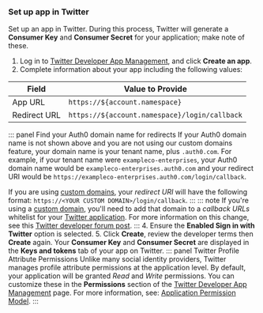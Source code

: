 ### Set up app in Twitter
Set up an app in Twitter. During this process, Twitter will generate a **Consumer Key** and **Consumer Secret** for your application; make note of these.
1. Log in to [Twitter Developer App Management](https://developer.twitter.com/en/apps), and click **Create an app**.
2. Complete information about your app including the following values:

| Field | Value to Provide |
| - | - |
| App URL | `https://${account.namespace}` |
| Redirect URL | `https://${account.namespace}/login/callback` |

::: panel Find your Auth0 domain name for redirects
If your Auth0 domain name is not shown above and you are not using our custom domains feature, your domain name is your tenant name, plus `.auth0.com`. For example, if your tenant name were `exampleco-enterprises`, your Auth0 domain name would be `exampleco-enterprises.auth0.com` and your redirect URI would be `https://exampleco-enterprises.auth0.com/login/callback`.

If you are using [custom domains](/custom-domains), your <dfn data-key="callback">redirect URI</dfn> will have the following format: `https://<YOUR CUSTOM DOMAIN>/login/callback`.
:::
::: note
If you're using a [custom domain](/custom-domains), you'll need to add that domain to a <dfn data-key="callback">callback URLs</dfn> whitelist for your [Twitter application](https://developer.twitter.com/en/apps/create). For more information on this change, see this [Twitter developer forum post](https://twittercommunity.com/t/action-required-sign-in-with-twitter-users-must-whitelist-callback-urls/105342).
:::
4. Ensure the **Enabled Sign in with Twitter** option is selected. 
5. Click **Create**, review the developer terms then **Create** again. Your **Consumer Key** and **Consumer Secret** are displayed in the **Keys and tokens** tab of your app on Twitter.
::: panel Twitter Profile Attribute Permissions
Unlike many social identity providers, Twitter manages profile attribute permissions at the application level. By default, your application will be granted *Read* and *Write* permissions. You can customize these in the **Permissions** section of the [Twitter Developer App Management](https://developer.twitter.com/en/apps) page. For more information, see: [Application Permission Model](https://dev.twitter.com/oauth/overview/application-permission-model).
:::

